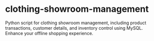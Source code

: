 # clothing-showroom-management
Python script for clothing showroom management, including product transactions, customer details, and inventory control using MySQL. Enhance your offline shopping experience.
